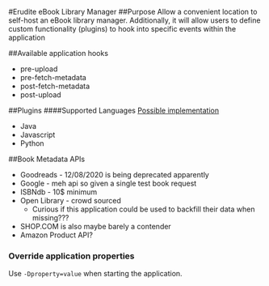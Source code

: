 #Erudite eBook Library Manager
##Purpose
Allow a convenient location to self-host an eBook library manager. Additionally, it will allow users to define
custom functionality (plugins) to hook into specific events within the application

##Available application hooks
* pre-upload
* pre-fetch-metadata
* post-fetch-metadata
* post-upload

##Plugins
####Supported Languages
[Possible implementation](https://stackoverflow.com/questions/11490140/implementing-plugins-in-a-java-application)
* Java
* Javascript
* Python

##Book Metadata APIs
* Goodreads - 12/08/2020 is being deprecated apparently
* Google - meh api so given a single test book request
* ISBNdb - 10$ minimum
* Open Library - crowd sourced
    * Curious if this application could be used to backfill their data when missing???
* SHOP.COM is also maybe barely a contender
* Amazon Product API?


### Override application properties
Use `-Dproperty=value` when starting the application.
